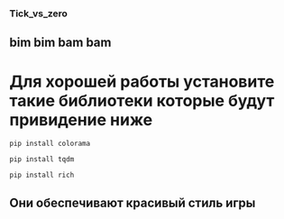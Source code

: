 ### Tick_vs_zero
 
## bim bim bam bam

# Для хорошей работы установите такие библиотеки которые будут привидение ниже

``` 
pip install colorama
```
```
pip install tqdm
```
```
pip install rich
```
## Они обеспечивают красивый стиль игры